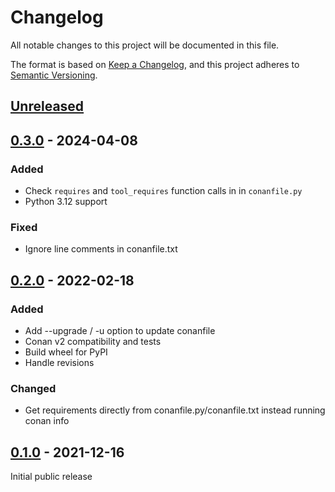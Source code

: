 # Changelog

All notable changes to this project will be documented in this file.

The format is based on [Keep a Changelog](https://keepachangelog.com/en/1.0.0/),
and this project adheres to [Semantic Versioning](https://semver.org/spec/v2.0.0.html).

## [Unreleased]

## [0.3.0] - 2024-04-08

### Added

- Check `requires` and `tool_requires` function calls in in `conanfile.py`
- Python 3.12 support

### Fixed

- Ignore line comments in conanfile.txt

## [0.2.0] - 2022-02-18

### Added

- Add --upgrade / -u option to update conanfile
- Conan v2 compatibility and tests
- Build wheel for PyPI
- Handle revisions

### Changed

- Get requirements directly from conanfile.py/conanfile.txt instead running conan info

## [0.1.0] - 2021-12-16

Initial public release

[Unreleased]: https://github.com/lukasberbuer/conan-check-updates/compare/v0.3.0...HEAD
[0.3.0]: https://github.com/lukasberbuer/conan-check-updates/compare/v0.2.0...v0.3.0
[0.2.0]: https://github.com/lukasberbuer/conan-check-updates/compare/v0.1.0...v0.2.0
[0.1.0]: https://github.com/lukasberbuer/conan-check-updates/releases/tag/v0.1.0
